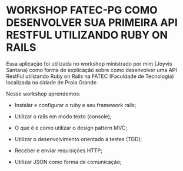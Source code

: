 # WORKSHOP FATEC-PG COMO DESENVOLVER SUA PRIMEIRA API RESTFUL UTILIZANDO RUBY ON RAILS

Essa aplicação foi utilizada no workshop ministrado por mim (Joyvis Santana) como forma de explicação sobre como desenvolver uma API RestFul utilizando Ruby on Rails na FATEC (Faculdade de Tecnologia) localizada na cidade de Praia Grande

Nesse workshop aprendemos:

* Instalar e configurar o ruby e seu framework rails;

* Utilizar o rails em modo texto (console);

* O que é e como utilizar o design pattern MVC;

* Utilizar o desenvolvimento orientado a testes (TDD);

* Receber e enviar requisições HTTP;

* Utilizar JSON como forma de comunicação;
